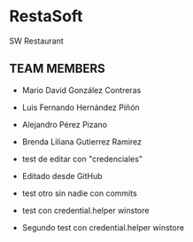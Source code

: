 # RestaSoft
SW Restaurant 


## TEAM MEMBERS

* Mario David González Contreras 
* Luis Fernando Hernández Piñón
* Alejandro Pérez Pizano
* Brenda Liliana Gutierrez Ramirez

* test de editar con "credenciales"
* Editado desde GitHub
* test otro sin nadie con commits

* test con credential.helper winstore
* Segundo test con credential.helper winstore
